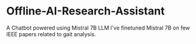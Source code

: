 # Offline-AI-Research-Assistant
A Chatbot powered using Mistral 7B LLM
I've finetuned Mistral 7B on few IEEE papers related to gait analysis.
